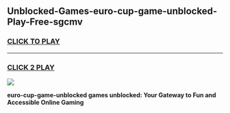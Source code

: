 
## Unblocked-Games-euro-cup-game-unblocked-Play-Free-sgcmv
<h3>
<a href="https://premium76.site?title=euro-cup-game-unblocked&ref=20A">CLICK TO PLAY</a></h3>
<hr>

<h3>
<a href="https://premium76.site?title=euro-cup-game-unblocked&ref=20A">CLICK 2 PLAY</a>
  
</h3>

<a href="https://premium76.site?title=euro-cup-game-unblocked&ref=20A"><img src="https://clearcache.store/games.png"></a>


**euro-cup-game-unblocked games unblocked: Your Gateway to Fun and Accessible Online Gaming**
